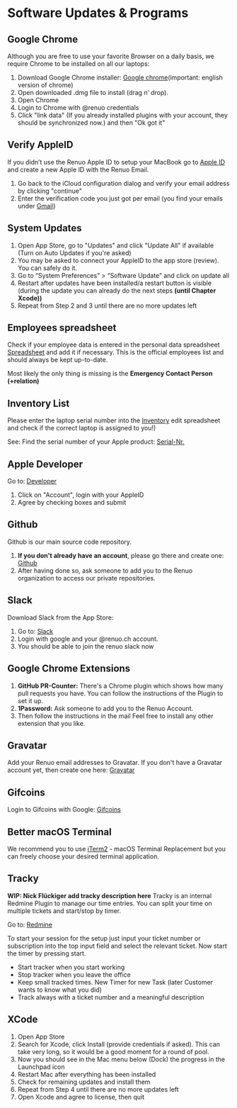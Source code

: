 # Software Updates & Programs 

## Google Chrome
Although you are free to use your favorite Browser on a daily basis, we require Chrome to be installed on all our laptops:
1. Download Google Chrome installer: [Google chrome](https://google.com/chrome)(important: english version of chrome)
2. Open downloaded .dmg file to install (drag n’ drop).
3. Open Chrome
4. Login to Chrome with @renuo credentials
5. Click "link data" (If you already installed plugins with your account, they should be synchronized now.) and then "Ok got it"

## Verify AppleID 

If you didn’t use the Renuo Apple ID to setup your MacBook go to [Apple ID](https://appleid.apple.com/) and create a new Apple ID with the Renuo Email.
1. Go back to the iCloud configuration dialog and verify your email address by clicking "continue"
2. Enter the verification code you just got per email (you find your emails under [Gmail](https://gmail.com))

## System Updates

1. Open App Store, go to "Updates" and click "Update All" if available (Turn on Auto Updates if you're asked)
2. You may be asked to connect your AppleID to the app store (review). You can safely do it.
3. Go to “System Preferences” > “Software Update” and click on update all 
4. Restart after updates have been installed/a restart button is visible (during the update you can already do the next steps **(until Chapter Xcode))**
5. Repeat from Step 2 and 3 until there are no more updates left

## Employees spreadsheet

Check if your employee data is entered in the personal data spreadsheet [Spreadsheet](https://docs.google.com/a/renuo.ch/spreadsheets/d/1rJFJQCgpz6GajMlGf0anKwVl5AY6TrYjMnJ4W-_0MK4/edit?usp=sharing) and add it if necessary. This is the official employees list and should always be kept up-to-date.

Most likely the only thing is missing is the **Emergency Contact Person (+relation)**

## Inventory List

Please enter the laptop serial number into the [Inventory](https://docs.google.com/spreadsheets/u/0/d/1Cc-KOhiQG0gZQlPlcHkyDlZJ1kDIOBK_QqePQasX9OQ/) edit spreadsheet and check if the correct laptop is assigned to you!)

See: Find the serial number of your Apple product: [Serial-Nr.](https://support.apple.com/en-us/HT204308)

## Apple Developer 

Go to: [Developer](https://developer.apple.com)
1. Click on "Account", login with your AppleID
2. Agree by checking boxes and submit

## Github

Github is our main source code repository.

1. **If you don't already have an account**, please go there and create one: [Github](https://github.com)
2. After having done so, ask someone to add you to the Renuo organization to access our private repositories.

## Slack

Download Slack from the App Store:
  
  1. Go to: [Slack](https://slack.com)
  2. Login with google and your @renuo.ch account.
  3. You should be able to join the renuo slack now

## Google Chrome Extensions

1. **GitHub PR-Counter:** There's a Chrome plugin which shows how many pull requests you have. You can follow the instructions of the Plugin to set it up.
2. **1Password:** Ask someone to add you to the Renuo Account. 
3. Then follow the instructions in the mail
Feel free to install any other extension that you like.

## Gravatar

Add your Renuo email addresses to Gravatar. If you don't have a Gravatar account yet, then create one here: [Gravatar](https://en.gravatar.com/) 

## Gifcoins

Login to Gifcoins with Google: [Gifcoins](https://gifcoins.io/) 

## Better macOS Terminal

We recommend you to use [iTerm2](https://iterm2.com/iTerm2) - macOS Terminal Replacement but you can freely choose your desired terminal application.

## Tracky 
**WIP: Nick Flückiger add tracky description here**
Tracky is an internal Redmine Plugin to manage our time entries. You can split your time on multiple tickets and start/stop by timer.

Go to: [Redmine](https://redmine.renuo.ch/timer_sessions)

To start your session for the setup just input your ticket number or subscription into the top input field and select the relevant ticket. Now start the timer by pressing start.

- Start tracker when you start working
- Stop tracker when you leave the office
- Keep small tracked times. New Timer for new Task (later Customer wants to know what you did)
- Track always with a ticket number and a meaningful description

## XCode 

1. Open App Store
2. Search for Xcode, click Install (provide credentials if asked). This can take very long, so it would be a good moment for a round of pool.
3. Now you should see in the Mac menu below (Dock) the progress in the Launchpad icon
4. Restart Mac after everything has been installed
5. Check for remaining updates and install them
6. Repeat from Step 4 until there are no more updates left
7. Open Xcode and agree to license, then quit


